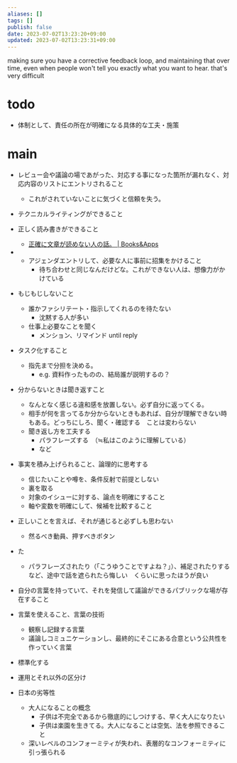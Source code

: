 ```yaml
---
aliases: []
tags: []
publish: false
date: 2023-07-02T13:23:20+09:00
updated: 2023-07-02T13:23:31+09:00
---
```

making sure you have a corrective feedback loop, and maintaining that over time, even when people won't tell you exactly what you want to hear. that's very difficult



# todo
- 体制として、責任の所在が明確になる具体的な工夫・施策

# main
- レビュー会や議論の場であがった、対応する事になった箇所が漏れなく、対応内容のリストにエントリされること
    - これがされていないことに気づくと信頼を失う。

- テクニカルライティングができること
- 正しく読み書きができること
    - [正確に文章が読めない人の話。 \| Books&Apps](https://blog.tinect.jp/?p=80089)
- - アジェンダエントリして、必要な人に事前に招集をかけること
    - 待ち合わせと同じなんだけどな。これができない人は、想像力がかけている
- もじもじしないこと
    - 誰かファシリテート・指示してくれるのを待たない
        - 沈黙する人が多い
    - 仕事上必要なことを聞く
        - メンション、リマインド until reply
- タスク化すること
    - 指先まで分担を決める。
        - e.g. 資料作ったものの、結局誰が説明するの？
- 分からないときは聞き返すこと
    - なんとなく感じる違和感を放置しない。必ず自分に返ってくる。
    - 相手が何を言ってるか分からないときもあれば、自分が理解できない時もある。どっちにしろ、聞く・確認する　ことは変わらない
    - 聞き返し方を工夫する
        - パラフレーズする　（≒私はこのように理解している）
        - など
- 事実を積み上げられること、論理的に思考する
    - 信じたいことや噂を、条件反射で前提としない
    - 裏を取る
    - 対象のイシューに対する、論点を明確にすること
    - 軸や変数を明確にして、候補を比較すること

- 正しいことを言えば、それが通じると必ずしも思わない
    - 然るべき動員、押すべきボタン
    
- た
    - パラフレーズされたり（「こうゆうことですよね？」）、補足されたりするなど、途中で話を遮られたら悔しい　くらいに思ったほうが良い

- 自分の言葉を持っていて、それを発信して議論ができるパブリックな場が存在すること
- 言葉を使えること、言葉の技術
    - 観察し記録する言葉
    - 議論しコミュニケーションし、最終的にそこにある合意という公共性を作っていく言葉
- 標準化する
- 運用とそれ以外の区分け

- 日本の劣等性
    - 大人になることの概念
        - 子供は不完全であるから徹底的にしつけする、早く大人になりたい
        - 子供は楽園を生きてる。大人になることは空気、法を参照できること
    - 深いレベルのコンフォーミティが失われ、表層的なコンフォーミティに引っ張られる
